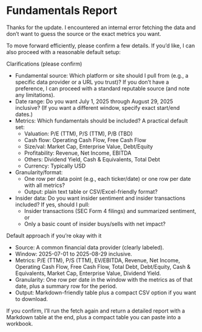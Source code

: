 # Fundamentals Report

Thanks for the update. I encountered an internal error fetching the data and don’t want to guess the source or the exact metrics you want.

To move forward efficiently, please confirm a few details. If you’d like, I can also proceed with a reasonable default setup:

Clarifications (please confirm)
- Fundamental source: Which platform or site should I pull from (e.g., a specific data provider or a URL you trust)? If you don’t have a preference, I can proceed with a standard reputable source (and note any limitations).
- Date range: Do you want July 1, 2025 through August 29, 2025 inclusive? (If you want a different window, specify exact start/end dates.)
- Metrics: Which fundamentals should be included? A practical default set:
  - Valuation: P/E (TTM), P/S (TTM), P/B (TBD)
  - Cash flow: Operating Cash Flow, Free Cash Flow
  - Size/val: Market Cap, Enterprise Value, Debt/Equity
  - Profitability: Revenue, Net Income, EBITDA
  - Others: Dividend Yield, Cash & Equivalents, Total Debt
  - Currency: Typically USD
- Granularity/format:
  - One row per data point (e.g., each ticker/date) or one row per date with all metrics?
  - Output: plain text table or CSV/Excel-friendly format?
- Insider data: Do you want insider sentiment and insider transactions included? If yes, should I pull:
  - Insider transactions (SEC Form 4 filings) and summarized sentiment, or
  - Only a basic count of insider buys/sells with net impact?

Default approach if you’re okay with it
- Source: A common financial data provider (clearly labeled).
- Window: 2025-07-01 to 2025-08-29 inclusive.
- Metrics: P/E (TTM), P/S (TTM), EV/EBITDA, Revenue, Net Income, Operating Cash Flow, Free Cash Flow, Total Debt, Debt/Equity, Cash & Equivalents, Market Cap, Enterprise Value, Dividend Yield.
- Granularity: One row per date in the window with the metrics as of that date, plus a summary row for the period.
- Output: Markdown-friendly table plus a compact CSV option if you want to download.

If you confirm, I’ll run the fetch again and return a detailed report with a Markdown table at the end, plus a compact table you can paste into a workbook.
